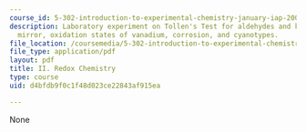 ```yaml
---
course_id: 5-302-introduction-to-experimental-chemistry-january-iap-2005
description: Laboratory experiment on Tollen's Test for aldehydes and ketones, a copper
  mirror, oxidation states of vanadium, corrosion, and cyanotypes.
file_location: /coursemedia/5-302-introduction-to-experimental-chemistry-january-iap-2005/d4bfdb9f0c1f48d023ce22843af915ea_II_Redox_chem_2005b.pdf
file_type: application/pdf
layout: pdf
title: II. Redox Chemistry
type: course
uid: d4bfdb9f0c1f48d023ce22843af915ea

---
```

None